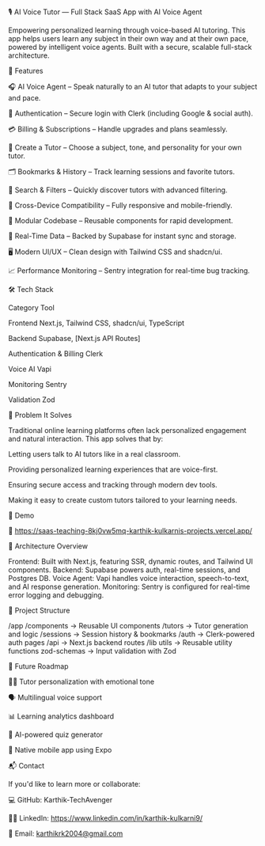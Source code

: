 🎙️ AI Voice Tutor — Full Stack SaaS App with AI Voice Agent

Empowering personalized learning through voice-based AI tutoring.
This app helps users learn any subject in their own way and at their own pace, powered by intelligent voice agents. Built with a secure, scalable full-stack architecture.

🚀 Features

🎧 AI Voice Agent – Speak naturally to an AI tutor that adapts to your subject and pace.

🔐 Authentication – Secure login with Clerk (including Google & social auth).

💳 Billing & Subscriptions – Handle upgrades and plans seamlessly.

🧠 Create a Tutor – Choose a subject, tone, and personality for your own tutor.

🗂️ Bookmarks & History – Track learning sessions and favorite tutors.

🔎 Search & Filters – Quickly discover tutors with advanced filtering.

🔄 Cross-Device Compatibility – Fully responsive and mobile-friendly.

🧩 Modular Codebase – Reusable components for rapid development.

📡 Real-Time Data – Backed by Supabase for instant sync and storage.

🖥️ Modern UI/UX – Clean design with Tailwind CSS and shadcn/ui.

📈 Performance Monitoring – Sentry integration for real-time bug tracking.

🛠️ Tech Stack

Category	Tool

Frontend	Next.js, Tailwind CSS, shadcn/ui, TypeScript

Backend	Supabase, [Next.js API Routes]

Authentication & Billing	Clerk

Voice AI	Vapi

Monitoring	Sentry

Validation	Zod

🎯 Problem It Solves

Traditional online learning platforms often lack personalized engagement and natural interaction. This app solves that by:

Letting users talk to AI tutors like in a real classroom.

Providing personalized learning experiences that are voice-first.

Ensuring secure access and tracking through modern dev tools.

Making it easy to create custom tutors tailored to your learning needs.


📸 Demo 


🔗 https://saas-teaching-8kj0vw5mq-karthik-kulkarnis-projects.vercel.app/




🧩 Architecture Overview

Frontend: Built with Next.js, featuring SSR, dynamic routes, and Tailwind UI components.
Backend: Supabase powers auth, real-time sessions, and Postgres DB.
Voice Agent: Vapi handles voice interaction, speech-to-text, and AI response generation.
Monitoring: Sentry is configured for real-time error logging and debugging.

📂 Project Structure

/app
  /components       → Reusable UI components
  /tutors           → Tutor generation and logic
  /sessions         → Session history & bookmarks
  /auth             → Clerk-powered auth pages
  /api              → Next.js backend routes
/lib
  utils             → Reusable utility functions
  zod-schemas       → Input validation with Zod
  
📌 Future Roadmap

🧑‍🏫 Tutor personalization with emotional tone

🗣️ Multilingual voice support

📊 Learning analytics dashboard

🧠 AI-powered quiz generator

📱 Native mobile app using Expo

📬 Contact

If you'd like to learn more or collaborate:

💻 GitHub: Karthik-TechAvenger

🧑‍💼 LinkedIn: https://www.linkedin.com/in/karthik-kulkarni9/

📧 Email: karthikrk2004@gmail.com

